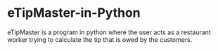 # eTipMaster-in-Python
eTipMaster is a program in python where the user acts as a restaurant worker trying to calculate the tip that is owed by the customers.
